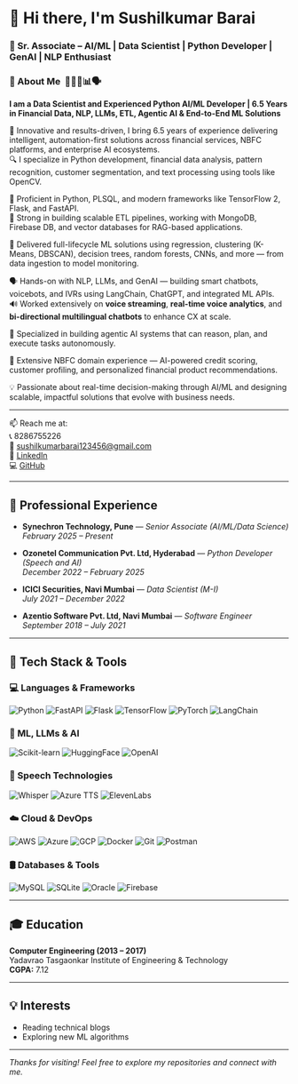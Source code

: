 # 👋 Hi there, I'm Sushilkumar Barai

### 🚀 Sr. Associate – AI/ML | Data Scientist | Python Developer | GenAI | NLP Enthusiast


### 🧠 About Me &nbsp;🚀👨‍💻📊🗣️

**I am a Data Scientist and Experienced Python AI/ML Developer | 6.5 Years in Financial Data, NLP, LLMs, ETL, Agentic AI & End-to-End ML Solutions**

🚀 Innovative and results-driven, I bring 6.5 years of experience delivering intelligent, automation-first solutions across financial services, NBFC platforms, and enterprise AI ecosystems.  
🔍 I specialize in Python development, financial data analysis, pattern recognition, customer segmentation, and text processing using tools like OpenCV.

🐍 Proficient in Python, PLSQL, and modern frameworks like TensorFlow 2, Flask, and FastAPI.  
🔁 Strong in building scalable ETL pipelines, working with MongoDB, Firebase DB, and vector databases for RAG-based applications.

🧠 Delivered full-lifecycle ML solutions using regression, clustering (K-Means, DBSCAN), decision trees, random forests, CNNs, and more — from data ingestion to model monitoring.

🗣️ Hands-on with NLP, LLMs, and GenAI — building smart chatbots, voicebots, and IVRs using LangChain, ChatGPT, and integrated ML APIs.  
🔊 Worked extensively on **voice streaming**, **real-time voice analytics**, and **bi-directional multilingual chatbots** to enhance CX at scale.

🤖 Specialized in building agentic AI systems that can reason, plan, and execute tasks autonomously.

🏦 Extensive NBFC domain experience — AI-powered credit scoring, customer profiling, and personalized financial product recommendations.

💡 Passionate about real-time decision-making through AI/ML and designing scalable, impactful solutions that evolve with business needs.


---

📫 Reach me at:  
📞 8286755226  
📧 sushilkumarbarai123456@gmail.com  
🔗 [LinkedIn](https://linkedin.com/in/sushilkumarbarai)  
💻 [GitHub](https://github.com/SushilkumarBarai)

---

## 💼 Professional Experience

- **Synechron Technology, Pune** — *Senior Associate (AI/ML/Data Science)*  
  *February 2025 – Present*

- **Ozonetel Communication Pvt. Ltd, Hyderabad** — *Python Developer (Speech and AI)*  
  *December 2022 – February 2025*

- **ICICI Securities, Navi Mumbai** — *Data Scientist (M-I)*  
  *July 2021 – December 2022*

- **Azentio Software Pvt. Ltd, Navi Mumbai** — *Software Engineer*  
  *September 2018 – July 2021*

---

## 🧰 Tech Stack & Tools

### 💻 Languages & Frameworks

![Python](https://img.shields.io/badge/-Python-3776AB?style=flat-square&logo=python&logoColor=white)
![FastAPI](https://img.shields.io/badge/-FastAPI-009688?style=flat-square&logo=fastapi&logoColor=white)
![Flask](https://img.shields.io/badge/-Flask-000000?style=flat-square&logo=flask)
![TensorFlow](https://img.shields.io/badge/-TensorFlow-FF6F00?style=flat-square&logo=tensorflow&logoColor=white)
![PyTorch](https://img.shields.io/badge/-PyTorch-EE4C2C?style=flat-square&logo=pytorch&logoColor=white)
![LangChain](https://img.shields.io/badge/-LangChain-000000?style=flat-square)

### 🤖 ML, LLMs & AI

![Scikit-learn](https://img.shields.io/badge/-Scikit--learn-F7931E?style=flat-square&logo=scikit-learn&logoColor=white)
![HuggingFace](https://img.shields.io/badge/-Hugging%20Face-FFD21F?style=flat-square&logo=huggingface&logoColor=black)
![OpenAI](https://img.shields.io/badge/-OpenAI-412991?style=flat-square&logo=openai&logoColor=white)

### 🎤 Speech Technologies

![Whisper](https://img.shields.io/badge/-Whisper-333333?style=flat-square)
![Azure TTS](https://img.shields.io/badge/-Azure%20TTS-0078D4?style=flat-square&logo=microsoftazure&logoColor=white)
![ElevenLabs](https://img.shields.io/badge/-Eleven%20Labs-black?style=flat-square)

### ☁️ Cloud & DevOps

![AWS](https://img.shields.io/badge/-AWS-232F3E?style=flat-square&logo=amazonaws&logoColor=white)
![Azure](https://img.shields.io/badge/-Azure-0078D4?style=flat-square&logo=microsoftazure&logoColor=white)
![GCP](https://img.shields.io/badge/-GCP-4285F4?style=flat-square&logo=googlecloud&logoColor=white)
![Docker](https://img.shields.io/badge/-Docker-2496ED?style=flat-square&logo=docker&logoColor=white)
![Git](https://img.shields.io/badge/-Git-F05032?style=flat-square&logo=git&logoColor=white)
![Postman](https://img.shields.io/badge/-Postman-FF6C37?style=flat-square&logo=postman&logoColor=white)

### 🛢️ Databases & Tools

![MySQL](https://img.shields.io/badge/-MySQL-4479A1?style=flat-square&logo=mysql&logoColor=white)
![SQLite](https://img.shields.io/badge/-SQLite-003B57?style=flat-square&logo=sqlite&logoColor=white)
![Oracle](https://img.shields.io/badge/-Oracle-F80000?style=flat-square&logo=oracle&logoColor=white)
![Firebase](https://img.shields.io/badge/-Firebase-FFCA28?style=flat-square&logo=firebase&logoColor=black)

---

## 🎓 Education

**Computer Engineering (2013 – 2017)**  
Yadavrao Tasgaonkar Institute of Engineering & Technology  
**CGPA:** 7.12  

---

## 💡 Interests
- Reading technical blogs  
- Exploring new ML algorithms  

---

_Thanks for visiting! Feel free to explore my repositories and connect with me._

